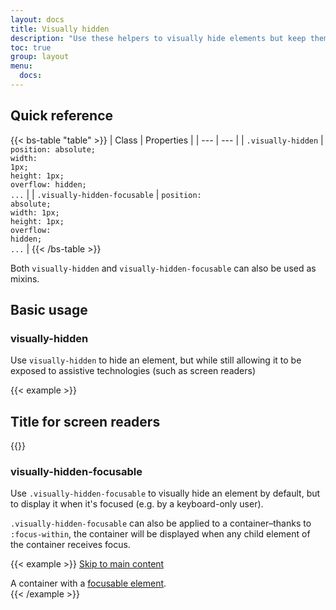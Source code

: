 ```yaml
---
layout: docs
title: Visually hidden
description: "Use these helpers to visually hide elements but keep them accessible to assistive technologies."
toc: true
group: layout
menu:
  docs:    
---
```



## Quick reference

{{< bs-table "table" >}}
| Class | Properties |
| --- | --- |
| `.visually-hidden` | <code>position: absolute;<br/>width: 1px;<br/>height: 1px;<br/>overflow: hidden;<br/>...</code> |
| `.visually-hidden-focusable` | <code>position: absolute;<br/>width: 1px;<br/>height: 1px;<br/>overflow: hidden;<br/>...</code> |
{{< /bs-table >}}

Both `visually-hidden` and `visually-hidden-focusable` can also be used as mixins.

## Basic usage

### visually-hidden

Use `visually-hidden` to hide an element, but while still allowing it to be exposed to assistive technologies (such as screen readers)

{{< example >}}
<h2 class="visually-hidden">Title for screen readers</h2>
{{</ example >}}

### visually-hidden-focusable

Use `.visually-hidden-focusable` to visually hide an element by default, but to display it when it's focused (e.g. by a keyboard-only user). 

`.visually-hidden-focusable` can also be applied to a container–thanks to `:focus-within`, the container will be displayed when any child element of the container receives focus.

{{< example >}}
<a class="visually-hidden-focusable" href="#content">Skip to main content</a>
<div class="visually-hidden-focusable">A container with a <a href="#">focusable element</a>.</div>
{{< /example >}}

